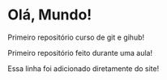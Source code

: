 # Olá, Mundo!
Primeiro repositório curso de git e gihub!

Primeiro repositório feito durante uma aula!

Essa linha foi adicionado diretamente do site!
